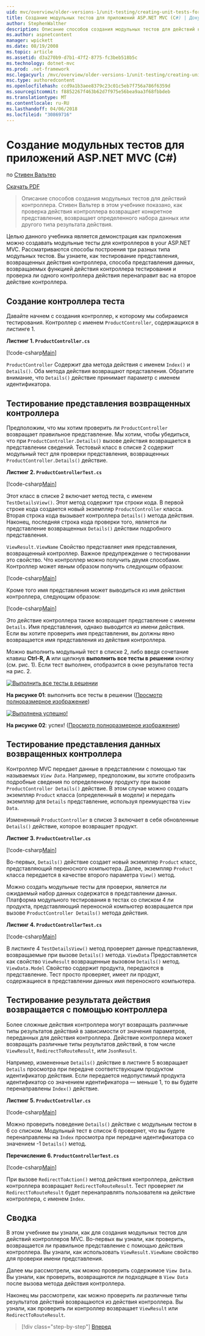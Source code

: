 ```yaml
---
uid: mvc/overview/older-versions-1/unit-testing/creating-unit-tests-for-asp-net-mvc-applications-cs
title: Создание модульных тестов для приложений ASP.NET MVC (C#) | Документы Microsoft
author: StephenWalther
description: Описание способов создания модульных тестов для действий контроллера. Стивен Вальтер в этом учебнике показано, как проверка действия контроллера возвращает parti...
ms.author: aspnetcontent
manager: wpickett
ms.date: 08/19/2008
ms.topic: article
ms.assetid: d3a270b9-d7b1-47f2-8775-fc3beb518b5c
ms.technology: dotnet-mvc
ms.prod: .net-framework
msc.legacyurl: /mvc/overview/older-versions-1/unit-testing/creating-unit-tests-for-asp-net-mvc-applications-cs
msc.type: authoredcontent
ms.openlocfilehash: ccd9a1b3aee8379c23c01c5eb7f756a786f6359d
ms.sourcegitcommit: f8852267f463b62d7f975e56bea9aa3f68fbbdeb
ms.translationtype: MT
ms.contentlocale: ru-RU
ms.lasthandoff: 04/06/2018
ms.locfileid: "30869716"
---
```

<a name="creating-unit-tests-for-aspnet-mvc-applications-c"></a>Создание модульных тестов для приложений ASP.NET MVC (C#)
====================
по [Стивен Вальтер](https://github.com/StephenWalther)

[Скачать PDF](http://download.microsoft.com/download/8/4/8/84843d8d-1575-426c-bcb5-9d0c42e51416/ASPNET_MVC_Tutorial_07_CS.pdf)

> Описание способов создания модульных тестов для действий контроллера. Стивен Вальтер в этом учебнике показано, как проверка действия контроллера возвращает конкретное представление, возвращает определенного набора данных или другого типа результата действия.


Целью данного учебника является демонстрация как приложения можно создавать модульные тесты для контроллеров в your ASP.NET MVC. Рассматриваются способы построения три разных типа модульных тестов. Вы узнаете, как тестирование представления, возвращенных действия контроллера, способа представления данных, возвращаемых функцией действия контроллера тестирования и проверка ли одного контроллера действия перенаправит вас на второе действие контроллера.

## <a name="creating-the-controller-under-test"></a>Создание контроллера теста

Давайте начнем с создания контроллер, к которому мы собираемся тестирования. Контроллер с именем `ProductController`, содержащихся в листинге 1.

**Листинг 1. `ProductController.cs`**

[!code-csharp[Main](creating-unit-tests-for-asp-net-mvc-applications-cs/samples/sample1.cs)]

`ProductController` Содержит два метода действия с именем `Index()` и `Details()`. Оба метода действия возвращают представления. Обратите внимание, что `Details()` действие принимает параметр с именем идентификатора.

## <a name="testing-the-view-returned-by-a-controller"></a>Тестирование представления возвращенных контроллера

Предположим, что мы хотим проверить ли `ProductController` возвращает правильное представление. Мы хотим, чтобы убедиться, что при `ProductController.Details()` вызове действия возвращается в представлении сведений. Тестовый класс в списке 2 содержит модульный тест для проверки представления, возвращенных `ProductController.Details()` действие.

**Листинг 2. `ProductControllerTest.cs`**

[!code-csharp[Main](creating-unit-tests-for-asp-net-mvc-applications-cs/samples/sample2.cs)]

Этот класс в списке 2 включает метод теста, с именем `TestDetailsView()`. Этот метод содержит три строки кода. В первой строке кода создается новый экземпляр `ProductController` класса. Вторая строка кода вызывает контроллера `Details()` метода действия. Наконец, последняя строка кода проверки того, является ли представление возвращенных `Details()` действии подробного представления.

`ViewResult.ViewName` Свойство представляет имя представления, возвращенный контроллер. Важное предупреждение о тестировании это свойство. Что контроллер можно получить двумя способами. Контроллер может явным образом получить следующим образом:

[!code-csharp[Main](creating-unit-tests-for-asp-net-mvc-applications-cs/samples/sample3.cs)]

Кроме того имя представления может выводиться из имя действия контроллера, следующим образом:

[!code-csharp[Main](creating-unit-tests-for-asp-net-mvc-applications-cs/samples/sample4.cs)]

Это действие контроллера также возвращает представление с именем `Details`. Имя представления, однако выводится из имени действия. Если вы хотите проверить имя представления, вы должны явно возвращается имя представления из действия контроллера.

Можно выполнить модульный тест в списке 2, либо введя сочетание клавиш **Ctrl-R, А** или щелкнув **выполнить все тесты в решении** кнопку (см. рис. 1). Если тест выполнен, отобразится в окне результатов теста на рис. 2.


[![Выполнить все тесты в решении](creating-unit-tests-for-asp-net-mvc-applications-cs/_static/image2.png)](creating-unit-tests-for-asp-net-mvc-applications-cs/_static/image1.png)

**На рисунке 01**: выполнить все тесты в решении ([Просмотр полноразмерное изображение](creating-unit-tests-for-asp-net-mvc-applications-cs/_static/image3.png))


[![Выполнена успешно!](creating-unit-tests-for-asp-net-mvc-applications-cs/_static/image5.png)](creating-unit-tests-for-asp-net-mvc-applications-cs/_static/image4.png)

**На рисунке 02**: успех! ([Просмотр полноразмерное изображение](creating-unit-tests-for-asp-net-mvc-applications-cs/_static/image6.png))


## <a name="testing-the-view-data-returned-by-a-controller"></a>Тестирование представления данных возвращенных контроллера

Контроллер MVC передает данные в представлении с помощью так называемых *`View Data`*. Например, предположим, вы хотите отобразить подробные сведения по определенному продукту при вызове `ProductController Details()` действие. В этом случае можно создать экземпляр `Product` класса (определенный в модели) и передать экземпляр для `Details` представление, используя преимущества `View Data`.

Измененный `ProductController` в списке 3 включает в себя обновленные `Details()` действие, которое возвращает продукт.

**Листинг 3. `ProductController.cs`**

[!code-csharp[Main](creating-unit-tests-for-asp-net-mvc-applications-cs/samples/sample5.cs)]

Во-первых, `Details()` действие создает новый экземпляр `Product` класс, представляющий переносного компьютера. Далее, экземпляр `Product` класса передается в качестве второго параметра `View()` метод.

Можно создать модульные тесты для проверки, является ли ожидаемый набор данных содержатся в представлении данных. Платформа модульного тестирования в тестах со списком 4 ли продукта, представляющий переносной компьютер возвращается при вызове `ProductController Details()` метода действия.

**Листинг 4. `ProductControllerTest.cs`**

[!code-csharp[Main](creating-unit-tests-for-asp-net-mvc-applications-cs/samples/sample6.cs)]

В листинге 4 `TestDetailsView()` метод проверяет данные представления, возвращаемые при вызове `Details()` метода. `ViewData` Предоставляется как свойство `ViewResult` возвращенные вызовом `Details()` метод. `ViewData.Model` Свойство содержит продукта, передаются в представление. Тест просто проверяет, имеет ли продукт, содержащиеся в представлении данных имя переносного компьютера.

## <a name="testing-the-action-result-returned-by-a-controller"></a>Тестирование результата действия возвращается с помощью контроллера

Более сложные действия контроллера могут возвращать различные типы результатов действий в зависимости от значения параметров, переданных для действия контроллера. Действие контроллера может возвращать различные типы результатов действий, в том числе `ViewResult`, `RedirectToRouteResult`, или `JsonResult`.

Например, измененные `Details()` действие в листинге 5 возвращает `Details` просмотра при передаче соответствующим продуктом идентификатор действия. Если передается недопустимый продукта идентификатор со значением идентификатора — меньше 1, то вы будете перенаправлены `Index()` действие.

**Листинг 5. `ProductController.cs`**

[!code-csharp[Main](creating-unit-tests-for-asp-net-mvc-applications-cs/samples/sample7.cs)]

Можно проверить поведение `Details()` действие с модульным тестом в 6 со списком. Модульный тест в список 6 проверяет, что вы будете перенаправлены на `Index` просмотра при передаче идентификатора со значением -1 `Details()` метод.

**Перечисление 6. `ProductControllerTest.cs`**

[!code-csharp[Main](creating-unit-tests-for-asp-net-mvc-applications-cs/samples/sample8.cs)]

При вызове `RedirectToAction()` метод действия контроллера, действия контроллера возвращает `RedirectToRouteResult`. Тест проверяет ли `RedirectToRouteResult` будет перенаправлять пользователя на действие контроллера, с именем `Index`.

## <a name="summary"></a>Сводка

В этом учебнике вы узнали, как для создания модульных тестов для действий контроллеров MVC. Во-первых вы узнали, как проверить, возвращается ли правильное представление с помощью действия контроллера. Вы узнали, как использовать `ViewResult.ViewName` свойство для проверки имени представления.

Далее мы рассмотрели, как можно проверить содержимое `View Data`. Вы узнали, как проверить, возвращаются ли подходящее в `View Data` после вызова метода действия контроллера.

Наконец мы рассмотрели, как можно проверить ли различные типы результатов действий возвращаются из действия контроллера. Вы узнали, как проверить ли контроллер возвращает `ViewResult` или `RedirectToRouteResult`.

> [!div class="step-by-step"]
> [Вперед](creating-unit-tests-for-asp-net-mvc-applications-vb.md)
